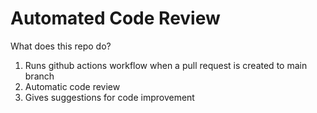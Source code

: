# Automated Code Review

What does this repo do?

1. Runs github actions workflow when a pull request is created to main branch
2. Automatic code review
3. Gives suggestions for code improvement
